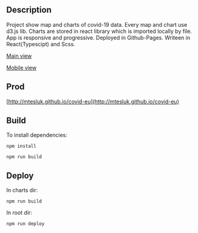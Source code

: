 ## Description

Project show map and charts of covid-19 data.
Every map and chart use d3.js lib.
Charts are stored in react library which is imported locally by file.
App is responsive and progressive.
Deployed in Github-Pages.
Writeen in React(Typescipt) and Scss.

[Main view](/docs/app.png)

[Mobile view](docs/app_mobile.jpg)

## Prod
[http://mtesluk.github.io/covid-eu](http://mtesluk.github.io/covid-eu)

## Build
To install dependencies:
```
npm install
```

```
npm run build
```

## Deploy
In charts dir:
```
npm run build
```

In root dir:
```
npm run deploy
```
